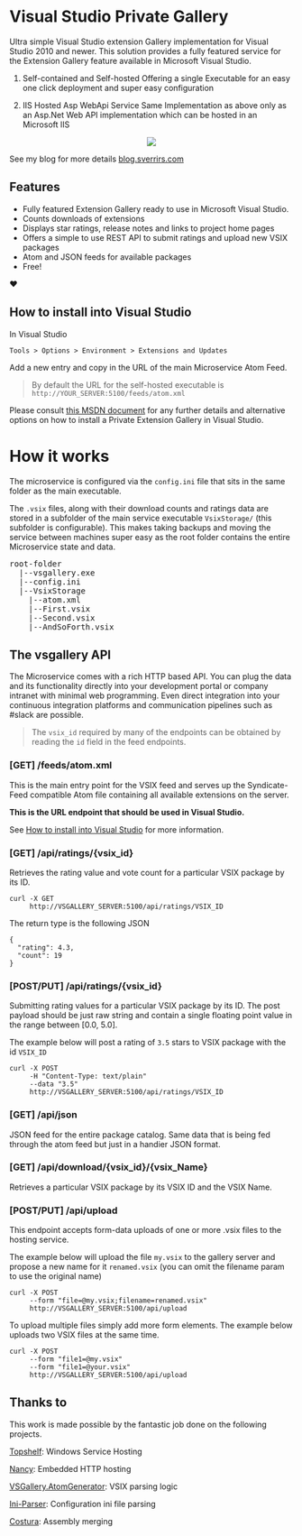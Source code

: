 # Visual Studio Private Gallery

Ultra simple Visual Studio extension Gallery implementation for Visual Studio 2010 and newer. 
This solution provides a fully featured service for the Extension Gallery feature available in Microsoft Visual Studio.

1. Self-contained and Self-hosted 
Offering a single Executable for an easy one click deployment and super easy configuration 

2. IIS Hosted Asp WebApi Service
Same Implementation as above only as an Asp.Net Web API implementation which can be hosted in an Microsoft IIS 

<p align="center">
  <img src="https://raw.githubusercontent.com/sverrirs/vsgallery/master/img/extension-manager-01.png" />
</p>

See my blog for more details [blog.sverrirs.com](https://blog.sverrirs.com/2017/05/vs-selfhosted-extension-gallery.html)

## Features

* Fully featured Extension Gallery ready to use in Microsoft Visual Studio. 
* Counts downloads of extensions
* Displays star ratings, release notes and links to project home pages
* Offers a simple to use REST API to submit ratings and upload new VSIX packages
* Atom and JSON feeds for available packages
* Free!

:heart:

## How to install into Visual Studio

In Visual Studio

```
Tools > Options > Environment > Extensions and Updates
```

Add a new entry and copy in the URL of the main Microservice Atom Feed.

> By default the URL for the self-hosted executable is `http://YOUR_SERVER:5100/feeds/atom.xml`

Please consult [this MSDN document](https://msdn.microsoft.com/en-us/library/hh266746.aspx) for any further details and alternative options on how to install a Private Extension Gallery in Visual Studio.

# How it works
The microservice is configured via the `config.ini` file that sits in the same folder as the main executable.

The `.vsix` files, along with their download counts and ratings data are stored in a subfolder of the main service executable `VsixStorage/` (this subfolder is configurable). This makes taking backups and moving the service between machines super easy as the root folder contains the entire Microservice state and data.

<pre>
root-folder
  |--vsgallery.exe
  |--config.ini
  |--VsixStorage
    |--atom.xml
    |--First.vsix
    |--Second.vsix
    |--AndSoForth.vsix
</pre>

## The vsgallery API

The Microservice comes with a rich HTTP based API. You can plug the data and its functionality directly into your development portal or company intranet with minimal web programming. Even direct integration into your continuous integration platforms and communication pipelines such as #slack are possible.

> The `vsix_id` required by many of the endpoints can be obtained by reading the `id` field in the feed endpoints.

### [GET] /feeds/atom.xml
This is the main entry point for the VSIX feed and serves up the Syndicate-Feed compatible Atom file containing all available extensions on the server. 

**This is the URL endpoint that should be used in Visual Studio.**

See [How to install into Visual Studio](#how-to-install-into-visual-studio) for more information.

### [GET] /api/ratings/{vsix_id}
Retrieves the rating value and vote count for a particular VSIX package by its ID. 

```
curl -X GET 
     http://VSGALLERY_SERVER:5100/api/ratings/VSIX_ID
```

The return type is the following JSON

```
{
  "rating": 4.3,
  "count": 19
}
```

### [POST/PUT] /api/ratings/{vsix_id}
Submitting rating values for a particular VSIX package by its ID. The post payload should be just raw string and contain a single floating point value in the range between [0.0, 5.0].

The example below will post a rating of `3.5` stars to VSIX package with the id `VSIX_ID`

```
curl -X POST 
     -H "Content-Type: text/plain" 
     --data "3.5" 
     http://VSGALLERY_SERVER:5100/api/ratings/VSIX_ID
```

### [GET] /api/json
JSON feed for the entire package catalog. Same data that is being fed through the atom feed but just in a handier JSON format.

### [GET] /api/download/{vsix_id}/{vsix_Name}
Retrieves a particular VSIX package by its VSIX ID and the VSIX Name.

### [POST/PUT] /api/upload
This endpoint accepts form-data uploads of one or more .vsix files to the hosting service. 

The example below will upload the file `my.vsix` to the gallery server and propose a new name for it `renamed.vsix` (you can omit the filename param to use the original name)

```
curl -X POST 
     --form "file=@my.vsix;filename=renamed.vsix" 
     http://VSGALLERY_SERVER:5100/api/upload
```

To upload multiple files simply add more form elements. The example below uploads two VSIX files at the same time.

```
curl -X POST 
     --form "file1=@my.vsix" 
     --form "file1=@your.vsix" 
     http://VSGALLERY_SERVER:5100/api/upload
```

## Thanks to

This work is made possible by the fantastic job done on the following projects.

[Topshelf](https://github.com/Topshelf/Topshelf): Windows Service Hosting

[Nancy](https://github.com/NancyFx/Nancy): Embedded HTTP hosting

[VSGallery.AtomGenerator](https://github.com/garrettpauls/VSGallery.AtomGenerator): VSIX parsing logic

[Ini-Parser](https://github.com/rickyah/ini-parser): Configuration ini file parsing

[Costura](https://github.com/Fody/Costura/): Assembly merging
